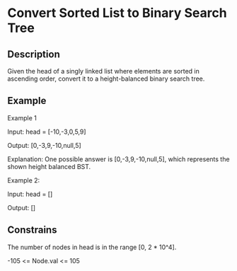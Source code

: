 # Convert Sorted List to Binary Search Tree

## Description

Given the head of a singly linked list where elements are sorted in ascending order, convert it to a height-balanced binary search tree.

## Example 

Example 1

Input: head = [-10,-3,0,5,9]

Output: [0,-3,9,-10,null,5]

Explanation: One possible answer is [0,-3,9,-10,null,5], which represents the shown height balanced BST.

Example 2:

Input: head = []

Output: []

## Constrains

The number of nodes in head is in the range [0, 2 * 10^4].

-105 <= Node.val <= 105
